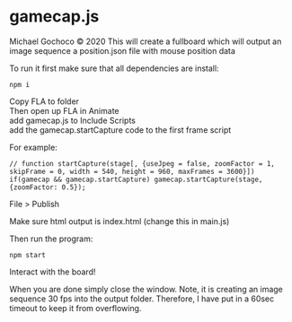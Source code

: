 # gamecap.js
Michael Gochoco © 2020
This will create a fullboard which will output an image sequence a position.json file with mouse position data

To run it first make sure that all dependencies are install:

```
npm i
```

Copy FLA to folder <br/>
Then open up FLA in Animate <br/>
add gamecap.js to Include Scripts <br/>
add the gamecap.startCapture code to the first frame script

For example:
```
// function startCapture(stage[, {useJpeg = false, zoomFactor = 1, skipFrame = 0, width = 540, height = 960, maxFrames = 3600}])
if(gamecap && gamecap.startCapture) gamecap.startCapture(stage, {zoomFactor: 0.5});
```

File > Publish

Make sure html output is index.html (change this in main.js)

Then run the program:

```
npm start
```

Interact with the board!

When you are done simply close the window. Note, it is creating an image sequence 30 fps into the output folder. Therefore, I have put in a 60sec timeout to keep it from overflowing.
